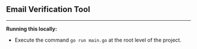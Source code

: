 ## Email Verification Tool

---

**Running this locally:**
- Execute the command `go run main.go` at the root level of the project.

